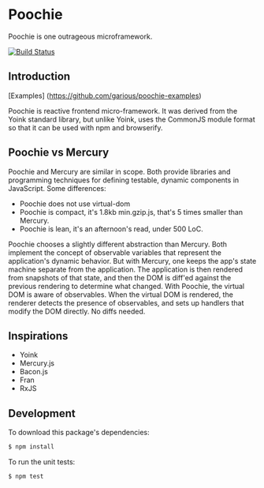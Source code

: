 Poochie
===

Poochie is one outrageous microframework.

[![Build Status](https://travis-ci.org/garious/poochie.svg)](https://travis-ci.org/garious/poochie)


Introduction
---

[Examples] (https://github.com/garious/poochie-examples)

Poochie is reactive frontend micro-framework.  It was derived from the Yoink
standard library, but unlike Yoink, uses the CommonJS module format so that
it can be used with npm and browserify.


Poochie vs Mercury
---

Poochie and Mercury are similar in scope.  Both provide libraries and programming
techniques for defining testable, dynamic components in JavaScript.  Some
differences:

* Poochie does not use virtual-dom
* Poochie is compact, it's 1.8kb min.gzip.js, that's 5 times smaller than Mercury.
* Poochie is lean, it's an afternoon's read, under 500 LoC.

Poochie chooses a slightly different abstraction than Mercury.  Both implement the
concept of observable variables that represent the application's dynamic
behavior.  But with Mercury, one keeps the app's state machine separate from the
application.  The application is then rendered from snapshots of that state, and
then the DOM is diff'ed against the previous rendering to determine what
changed.  With Poochie, the virtual DOM is aware of observables.  When the virtual
DOM is rendered, the renderer detects the presence of observables, and sets up
handlers that modify the DOM directly.  No diffs needed.


Inspirations
---

* Yoink
* Mercury.js
* Bacon.js
* Fran
* RxJS


Development
---

To download this package's dependencies:

```bash
$ npm install
```

To run the unit tests:

```bash
$ npm test
```
